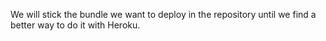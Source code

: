 We will stick the bundle we want to deploy in the repository until we find a better way to do it with Heroku.

